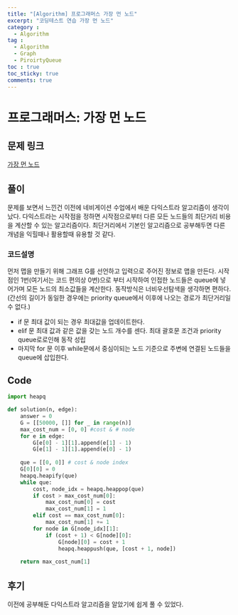```yaml
---
title: "[Algorithm] 프로그래머스 가장 먼 노드"
excerpt: "코딩테스트 연습 가장 먼 노드"
category :
  - Algorithm
tag :
  - Algorithm
  - Graph
  - PiroirtyQueue
toc : true
toc_sticky: true
comments: true
---
```


# 프로그래머스: 가장 먼 노드

## 문제 링크
[가장 먼 노드](https://school.programmers.co.kr/learn/courses/30/lessons/49189)

## 풀이
문제를 보면서 느낀건 이전에 네비게이션 수업에서 배운 다익스트라 알고리즘이 생각이 났다.
다익스트라는 시작점을 정하면 시작점으로부터 다른 모든 노드들의 최단거리 비용을 계산할 수 있는 알고리즘이다.
최단거리에서 기본인 알고리즘으로 공부해두면 다른 개념을 익힐때나 활용할때 유용할 것 같다.

### 코드설명
먼저 맵을 만들기 위해 그래프 G를 선언하고 입력으로 주어진 정보로 맵을 만든다.
시작점인 1번(여기서는 코드 편의상 0번)으로 부터 시작하여 인접한 노드들은 queue에 넣어가며 모든 노드의 최소값들을 계산한다.
동작방식은 너비우선탐색을 생각하면 편하다.
(간선의 길이가 동일한 경우에는 priority queue에서 이후에 나오는 경로가 최단거리일 수 없다.)
- if 문
    최대 값이 되는 경우 최대값을 업데이트한다.
- elif 문
    최대 값과 같은 값을 갖는 노드 개수를 센다.
    최대 괄호문 조건과 priority queue로로인해 동작 성립
- 마지막 for 문
    이후 while문에서 중심이되는 노드 기준으로 주변에 연결된 노드들을 queue에 삽입한다.

## Code
```python
import heapq

def solution(n, edge):
    answer = 0
    G = [[50000, []] for _ in range(n)]
    max_cost_num = [0, 0] #cost & # node
    for e in edge:
        G[e[0] - 1][1].append(e[1] - 1)
        G[e[1] - 1][1].append(e[0] - 1)
    
    que = [[0, 0]] # cost & node index
    G[0][0] = 0
    heapq.heapify(que)
    while que:
        cost, node_idx = heapq.heappop(que)
        if cost > max_cost_num[0]:
            max_cost_num[0] = cost
            max_cost_num[1] = 1
        elif cost == max_cost_num[0]:
            max_cost_num[1] += 1
        for node in G[node_idx][1]:
            if (cost + 1) < G[node][0]:
                G[node][0] = cost + 1
                heapq.heappush(que, [cost + 1, node])
    
    return max_cost_num[1]
```

## 후기
이전에 공부해둔 다익스트라 알고리즘을 알았기에 쉽게 풀 수 있었다.